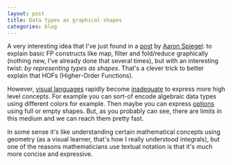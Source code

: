 ```yaml
---
layout: post
title: Data types as graphical shapes
categories: blog
---
```


A very interesting idea that I've just found in a [post](http://spiegela.com/2014/06/21/programming-on-4-strings-part-0/) by [Aaron Spiegel](https://twitter.com/spiegela): to explain basic FP constructs like map, filter and fold/reduce graphically (nothing new, I've already done that several times), but with an interesting twist: *by representing types as shapes*. That's a clever trick to better explain that HOFs (Higher-Order Functions).

However, [visual languages](http://www.nickerson.to/visprog/visprog.htm) rapidly become [inadequate](http://www.nickerson.to/visprog/ch8.htm) to express more high level concepts. For example you can sort-of encode algebraic data types using different colors for example. Then maybe you can express [options](http://en.wikipedia.org/wiki/Monad_%28functional_programming%29#The_Maybe_monad) using full or empty shapes. But, as you probably can see, there are limits in this medium and we can reach them pretty fast.

In some sense it's like understanding certain mathematical concepts using geometry (as a visual learner, that's how I really understood integrals), but one of the reasons mathematicians use textual notation is that it's much more concise and expressive.
